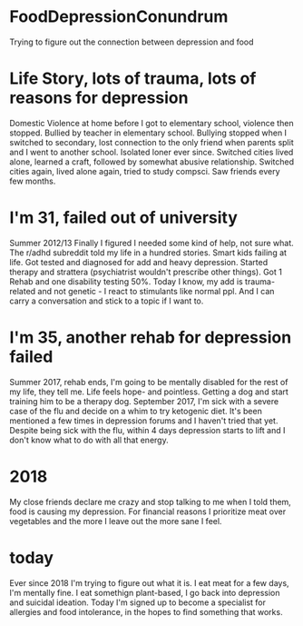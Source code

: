 # FoodDepressionConundrum
Trying to figure out the connection between depression and food

# Life Story, lots of trauma, lots of reasons for depression
Domestic Violence at home before I got to elementary school, violence then stopped.
Bullied by teacher in elementary school.
Bullying stopped when I switched to secondary, lost connection to the only friend when parents split and I went to another school. Isolated loner ever since.
Switched cities lived alone, learned a craft, followed by somewhat abusive relationship.
Switched cities again, lived alone again, tried to study compsci. Saw friends every few months.

# I'm 31, failed out of university
Summer 2012/13 Finally I figured I needed some kind of help, not sure what. The r/adhd subreddit told my life in a hundred stories. Smart kids failing at life.
Got tested and diagnosed for add and heavy depression.
Started therapy and strattera (psychiatrist wouldn't prescribe other things).
Got 1 Rehab and one disability testing 50%.
Today I know, my add is trauma-related and not genetic - I react to stimulants like normal ppl. And I can carry a conversation and stick to a topic if I want to.

# I'm 35, another rehab for depression failed
Summer 2017, rehab ends, I'm going to be mentally disabled for the rest of my life, they tell me. Life feels hope- and pointless. Getting a dog and start training him to be a therapy dog. 
September 2017, I'm sick with a severe case of the flu and decide on a whim to try ketogenic diet. It's been mentioned a few times in depression forums and I haven't tried that yet. Despite being sick with the flu, within 4 days depression starts to lift and I don't know what to do with all that energy.

# 2018
My close friends declare me crazy and stop talking to me when I told them, food is causing my depression. For financial reasons I prioritize meat over vegetables and the more I leave out the more sane I feel.

# today
Ever since 2018 I'm trying to figure out what it is. I eat meat for a few days, I'm mentally fine. I eat somethign plant-based, I go back into depression and suicidal ideation. 
Today I'm signed up to become a specialist for allergies and food intolerance, in the hopes to find something that works. 




